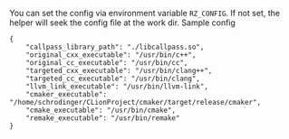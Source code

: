 You can set the config via environment variable `RZ_CONFIG`. If not set,
the helper will seek the config file at the work dir.
Sample config
```json5
{
    "callpass_library_path": "./libcallpass.so",
    "original_cxx_executable": "/usr/bin/c++",
    "original_cc_executable": "/usr/bin/cc",
    "targeted_cxx_executable": "/usr/bin/clang++",
    "targeted_cc_executable": "/usr/bin/clang",
    "llvm_link_executable": "/usr/bin/llvm-link",
    "cmaker_executable": "/home/schrodinger/CLionProject/cmaker/target/release/cmaker",
    "cmake_executable": "/usr/bin/cmake",
    "remake_executable": "/usr/bin/remake"
}
```